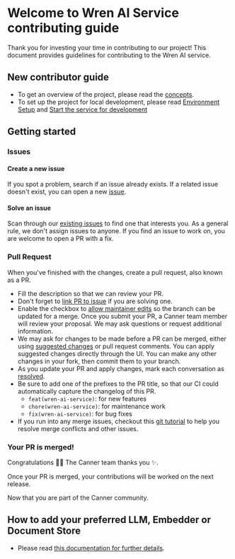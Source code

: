 # Welcome to Wren AI Service contributing guide

Thank you for investing your time in contributing to our project! This document provides guidelines for contributing to the Wren AI service.

## New contributor guide

- To get an overview of the project, please read the [concepts](https://docs.getwren.ai/concept/wren_ai_service).
- To set up the project for local development, please read [Environment Setup](README.md#environment-setup) and [Start the service for development](README.md#start-the-service-for-development)

## Getting started

### Issues

#### Create a new issue

If you spot a problem, search if an issue already exists. If a related issue doesn't exist, you can open a new [issue](https://github.com/Canner/WrenAI/issues/new/choose).

#### Solve an issue

Scan through our [existing issues](https://github.com/Canner/WrenAI/issues?q=is%3Aopen+is%3Aissue+label%3Amodule%2Fai-service) to find one that interests you. As a general rule, we don't assign issues to anyone. If you find an issue to work on, you are welcome to open a PR with a fix.

### Pull Request

When you've finished with the changes, create a pull request, also known as a PR.
- Fill the description so that we can review your PR.
- Don't forget to [link PR to issue](https://docs.github.com/en/issues/tracking-your-work-with-issues/linking-a-pull-request-to-an-issue) if you are solving one.
- Enable the checkbox to [allow maintainer edits](https://docs.github.com/en/github/collaborating-with-issues-and-pull-requests/allowing-changes-to-a-pull-request-branch-created-from-a-fork) so the branch can be updated for a merge.
  Once you submit your PR, a Canner team member will review your proposal. We may ask questions or request additional information.
- We may ask for changes to be made before a PR can be merged, either using [suggested changes](https://docs.github.com/en/github/collaborating-with-issues-and-pull-requests/incorporating-feedback-in-your-pull-request) or pull request comments. You can apply suggested changes directly through the UI. You can make any other changes in your fork, then commit them to your branch.
- As you update your PR and apply changes, mark each conversation as [resolved](https://docs.github.com/en/github/collaborating-with-issues-and-pull-requests/commenting-on-a-pull-request#resolving-conversations).
- Be sure to add one of the prefixes to the PR title, so that our CI could automatically capture the changelog of this PR.
  - `feat(wren-ai-service)`: for new features
  - `chore(wren-ai-service)`: for maintenance work
  - `fix(wren-ai-service)`: for bug fixes
- If you run into any merge issues, checkout this [git tutorial](https://github.com/skills/resolve-merge-conflicts) to help you resolve merge conflicts and other issues.

### Your PR is merged!

Congratulations :tada::tada: The Canner team thanks you :sparkles:.

Once your PR is merged, your contributions will be worked on the next release.

Now that you are part of the Canner community.

## How to add your preferred LLM, Embedder or Document Store
- Please read [this documentation for further details](https://docs.getwren.ai/installation/custom_llm#adding-a-custom-llm-embedder-or-document-store-to-wren-ai).
